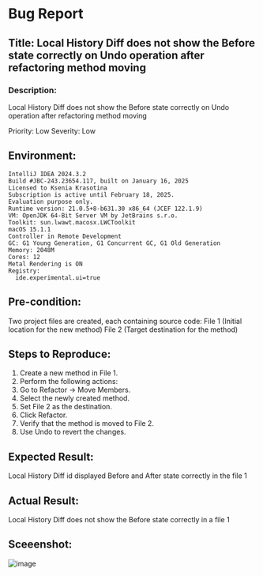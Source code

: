 # Bug Report
## Title: Local History Diff does not show the Before state correctly on Undo operation after refactoring method moving

### Description: 
 Local History Diff does not show the Before state correctly on Undo operation after refactoring method moving


Priority: Low 
Severity: Low

## Environment:

```
IntelliJ IDEA 2024.3.2
Build #JBC-243.23654.117, built on January 16, 2025
Licensed to Ksenia Krasotina
Subscription is active until February 18, 2025.
Evaluation purpose only.
Runtime version: 21.0.5+8-b631.30 x86_64 (JCEF 122.1.9)
VM: OpenJDK 64-Bit Server VM by JetBrains s.r.o.
Toolkit: sun.lwawt.macosx.LWCToolkit
macOS 15.1.1
Controller in Remote Development
GC: G1 Young Generation, G1 Concurrent GC, G1 Old Generation
Memory: 2048M
Cores: 12
Metal Rendering is ON
Registry:
  ide.experimental.ui=true
```

## Pre-condition:

Two project files are created, each containing source code:
File 1 (Initial location for the new method)
File 2 (Target destination for the method)

## Steps to Reproduce:

1. Create a new method in File 1.
2. Perform the following actions:
3. Go to Refactor → Move Members.
4. Select the newly created method.
5. Set File 2 as the destination.
6. Click Refactor.
7. Verify that the method is moved to File 2.
8. Use Undo to revert the changes.

## Expected Result:
 Local History Diff id displayed Before and After state correctly in the file 1

## Actual Result:
Local History Diff does not show the Before state correctly in a file 1

## Sceeenshot:
  ![image](https://github.com/user-attachments/assets/66f0eb00-4832-4e27-85bc-716811d34bd3)
